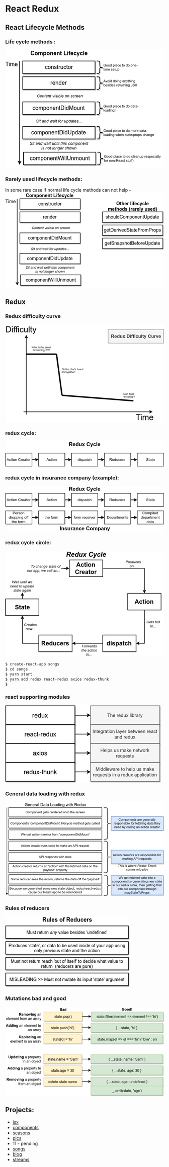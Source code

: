 # React Redux

## React Lifecycle Methods

### Life cycle methods :
<img src="./images/diagrams-react-life-cycle.png" />

### Rarely used lifecycle methods:
In some rare case if normal life cycle methods can not help -
<img src="./images/diagrams-react-life-cycle-rarely-used.png" />

## Redux

### Redux difficulty curve
<img src="./images/diagrams-redux-difficulty-curve.png" />


### redux cycle:
<img src="./images/diagrams-redux-cycle.png" />

### redux cycle in insurance  company (example):
<img src="./images/diagrams-redux-cycle-insurance-company.png" />

### redux cycle circle:
<img src="./images/diagrams-redux-cycle-circle.png" />

```
$ create-react-app songs
$ cd songs
$ yarn start
$ yarn add redux react-redux axios redux-thunk
$ 
```

### react supporting modules
<img src="./images/diagrams-redux-react-redux-axios-redux-thunk.png" />

### General data loading with redux
<img src="./images/diagrams-general-data-loading-with-redux.png" />

### Rules of reducers
<img src="./images/diagrams-rules-of-reducers.png" />

### Mutations bad and good
<img src="./images/diagrams-mutations-bad-goods.png" />

## Projects:
* [jsx](https://github.com/shahjalalh/reactjs/tree/master/react-redux/jsx)
* [components](https://github.com/shahjalalh/reactjs/tree/master/react-redux/components)
* [seasons](https://github.com/shahjalalh/reactjs/tree/master/react-redux/seasons)
* [pics](https://github.com/shahjalalh/reactjs/tree/master/react-redux/pics)
* 11 - pending
* [songs](https://github.com/shahjalalh/reactjs/tree/master/react-redux/songs)
* [blog](https://github.com/shahjalalh/reactjs/tree/master/react-redux/blog)
* [streams](https://github.com/shahjalalh/reactjs/tree/master/react-redux/streams)

